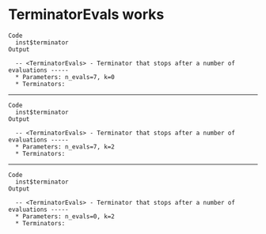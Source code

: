 # TerminatorEvals works

    Code
      inst$terminator
    Output
      
      -- <TerminatorEvals> - Terminator that stops after a number of evaluations -----
      * Parameters: n_evals=7, k=0
      * Terminators:

---

    Code
      inst$terminator
    Output
      
      -- <TerminatorEvals> - Terminator that stops after a number of evaluations -----
      * Parameters: n_evals=7, k=2
      * Terminators:

---

    Code
      inst$terminator
    Output
      
      -- <TerminatorEvals> - Terminator that stops after a number of evaluations -----
      * Parameters: n_evals=0, k=2
      * Terminators:

